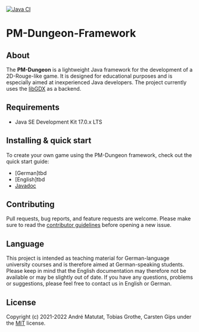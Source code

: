 [![Java CI](https://github.com/Programmiermethoden/PM-Dungeon/actions/workflows/github_ci.yml/badge.svg)](https://github.com/Programmiermethoden/PM-Dungeon/actions/workflows/github_ci.yml)

# PM-Dungeon-Framework


## About

The **PM-Dungeon** is a lightweight Java framework for the development of a 2D-Rouge-like game. It is designed for educational purposes and is especially aimed at inexperienced Java developers. The project currently uses the [libGDX](https://libgdx.com/) as a backend.

## Requirements

- Java SE Development Kit 17.0.x LTS

## Installing & quick start

To create your own game using the PM-Dungeon framework, check out the quick start guide:

- [German]tbd
- [English]tbd
- [Javadoc](https://javadoc.io/doc/io.github.programmiermethoden/pm-dungeon/latest/index.html)

## Contributing

Pull requests, bug reports, and feature requests are welcome. Please make sure to read the [contributor guidelines](CONTRIBUTING.md) before opening a new issue.

## Language

This project is intended as teaching material for German-language university courses and is therefore aimed at German-speaking students. Please keep in mind that the English documentation may therefore not be available or may be slightly out of date. If you have any questions, problems or suggestions, please feel free to contact us in English or German.

## License

Copyright (c) 2021-2022 André Matutat, Tobias Grothe, Carsten Gips under the [MIT](LICENSE.md) license.

